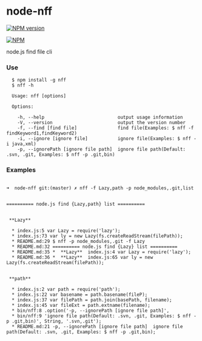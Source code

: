 node-nff
=========

[![NPM version](http://img.shields.io/npm/v/nff.svg?style=flat)](https://www.npmjs.org/package/nff)

[![NPM](https://nodei.co/npm/nff.png?downloads=true)](https://nodei.co/npm/nff/)

node.js find file cli

### Use

```shell
  $ npm install -g nff
  $ nff -h

  Usage: nff [options]

  Options:

    -h, --help                           output usage information
    -V, --version                        output the version number
    -f, --find [find file]               find file(Examples: $ nff -f findKeyword1,findKeyword2)
    -i, --ignore [ignore file]           ignore file(Examples: $ nff -i java,xml)
    -p, --ignorePath [ignore file path]  ignore file path(Default: .svn, .git, Examples: $ nff -p .git,bin)

```

### Examples

```shell

➜  node-nff git:(master) ✗ nff -f Lazy,path -p node_modules,.git,list


========== node.js find {Lazy,path} list ==========


 **Lazy**

  * index.js:5 var Lazy = require('lazy');
  * index.js:73 var ly = new Lazy(fs.createReadStream(filePath));
  * README.md:29 $ nff -p node_modules,.git -f Lazy
  * README.md:32 ========== node.js find {Lazy} list ==========
  * README.md:35 *  **Lazy**  index.js:4 var Lazy = require('lazy');
  * README.md:36 *  **Lazy**  index.js:65 var ly = new Lazy(fs.createReadStream(filePath));


 **path**

  * index.js:2 var path = require('path');
  * index.js:22 var basename = path.basename(fileP);
  * index.js:37 var filePath = path.join(basePath, filename);
  * index.js:45 var fileExt = path.extname(filename);
  * bin/nff:8 .option('-p, --ignorePath [ignore file path]',
  * bin/nff:9 'ignore file path(Default: .svn, .git, Examples: $ nff -p .git,bin)', String, '.svn,.git');
  * README.md:21 -p, --ignorePath [ignore file path]  ignore file path(Default: .svn, .git, Examples: $ nff -p .git,bin);

```
